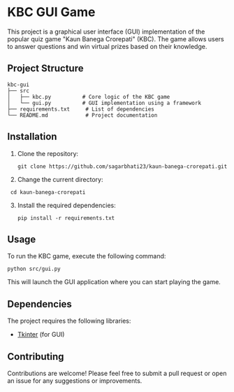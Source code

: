 # KBC GUI Game

This project is a graphical user interface (GUI) implementation of the popular quiz game "Kaun Banega Crorepati" (KBC). The game allows users to answer questions and win virtual prizes based on their knowledge.

## Project Structure

```
kbc-gui
├── src
│   ├── kbc.py          # Core logic of the KBC game
│   └── gui.py          # GUI implementation using a framework
├── requirements.txt     # List of dependencies
└── README.md            # Project documentation
```

## Installation

1. Clone the repository:
   ```
   git clone https://github.com/sagarbhati23/kaun-banega-crorepati.git
   ```

2. Change the current directory:
  ```
   cd kaun-banega-crorepati
```

3. Install the required dependencies:
   ```
   pip install -r requirements.txt
   ```

## Usage

To run the KBC game, execute the following command:
```
python src/gui.py
```

This will launch the GUI application where you can start playing the game.

## Dependencies

The project requires the following libraries:
- [Tkinter](https://docs.python.org/3/library/tkinter.html) (for GUI)

## Contributing

Contributions are welcome! Please feel free to submit a pull request or open an issue for any suggestions or improvements.

